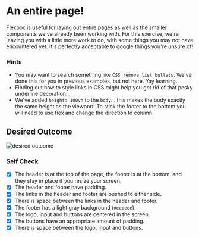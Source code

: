 # An entire page!

Flexbox is useful for laying out entire pages as well as the smaller components we've already been working with. For this exercise, we're leaving you with a little more work to do, with some things you may not have encountered yet. It's perfectly acceptable to google things you're unsure of!

### Hints
- You may want to search something like `CSS remove list bullets`.  We've done this for you in previous examples, but not here. Yay learning.
- Finding out how to style links in CSS might help you get rid of that pesky underline decoration...
- We've added `height: 100vh` to the `body`... this makes the body exactly the same height as the viewport. To stick the footer to the bottom you will need to use flex and change the direction to column.

## Desired Outcome
![desired outcome](./desired-outcome.png)

### Self Check

- [X] The header is at the top of the page, the footer is at the bottom, and they stay in place if you resize your screen.
- [X] The header and footer have padding.
- [X] The links in the header and footer are pushed to either side.
- [X] There is space between the links in the header and footer.
- [X] The footer has a light gray background (`#eeeeee`).
- [X] The logo, input and buttons are centered in the screen.
- [X] The buttons have an appropriate amount of padding.
- [X] There is space between the logo, input and buttons.
